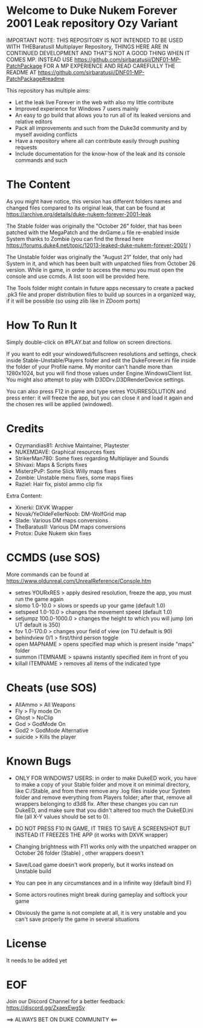 # Welcome to Duke Nukem Forever 2001 Leak repository Ozy Variant #

IMPORTANT NOTE: THIS REPOSITORY IS NOT INTENDED TO BE USED WITH THEBaratusII Multiplayer Repository, THINGS HERE ARE IN CONTINUED DEVELOPMENT AND THAT'S NOT A GOOD THING WHEN IT COMES MP. INSTEAD USE https://github.com/sirbaratusii/DNF01-MP-PatchPackage FOR A MP EXPERIENCE AND READ CAREFULLY THE README AT https://github.com/sirbaratusii/DNF01-MP-PatchPackage#readme

This repository has multiple aims:

- Let the leak live Forever in the web with also my little contribute
- Improved experience for Windows 7 users mainly
- An easy to go build that allows you to run all of its leaked versions and relative editors
- Pack all improvements and such from the Duke3d community and by myself avoiding conflicts
- Have a repository where all can contribute easily through pushing requests
- Include documentation for the know-how of the leak and its console commands and such

# The Content #

As you might have notice, this version has different folders names and changed files compared to its original leak, that can be found at https://archive.org/details/duke-nukem-forever-2001-leak

The Stable folder was originally the "October 26" folder, that has been patched with the MegaPatch and the dnGame.u file re-enabled inside System thanks to Zombie (you can find the thread here https://forums.duke4.net/topic/12013-leaked-duke-nukem-forever-2001/ )

The Unstable folder was originally the "August 21" folder, that only had System in it, and which has been built with unpatched files from October 26 version. While in game, in order to access the menu you must open the console and use ccmds. A list soon will be provided here.

The Tools folder might contain in future apps necessary to create a packed .pk3 file and proper distribution files to build up sources in a organized way, if it will be possible (so using zlib like in ZDoom ports)

# How To Run It #

Simply double-click on #PLAY.bat and follow on screen directions.

If you want to edit your windowed/fullscreen resolutions and settings, check inside Stable-Unstable/Players folder and edit the
DukeForever.ini file inside the folder of your Profile name. My monitor can't handle more than 1280x1024, but you will find those
values under Engine.WindowsClient list. You might also attempt to play with D3DDrv.D3DRenderDevice settings.

You can also press F12 in game and type setres YOURRESOLUTION and press enter: it will freeze the app, but you can close it and load it again and the chosen res will be applied (windowed).

# Credits #

- Ozymandias81: Archive Maintainer, Playtester
- NUKEMDAVE: Graphical resources fixes
- StrikerMan780: Some fixes regarding Multiplayer and Sounds
- Shivaxi: Maps & Scripts fixes
- MisterzPvP: Some Slick Willy maps fixes
- Zombie: Unstable menu fixes, some maps fixes
- Raziel: Hair fix, pistol ammo clip fix

Extra Content:
- Xinerki: DXVK Wrapper
- Novak/YeOldeFellerNoob: DM-WolfGrid map
- Slade: Various DM maps conversions
- TheBaratusII: Various DM maps conversions
- Protox: Duke Nukem skin fixes

# CCMDS (use SOS) #

More commands can be found at https://www.oldunreal.com/UnrealReference/Console.htm

- setres YOURxRES > apply desired resolution, freeze the app, you must run the game again
- slomo 1.0-10.0 > slows or speeds up your game (default 1.0)
- setspeed 1.0-10.0 > changes the movement speed (default 1.0)
- setjumpz 100.0-1000.0 > changes the height to which you will jump (on UT default is 350)
- fov 1.0-170.0 > changes your field of view (on TU default is 90)
- behindview 0/1 > first/third person toggle
- open MAPNAME > opens specified map which is present inside "maps" folder
- summon ITEMNAME > spawns instantly specified item in front of you
- killall ITEMNAME > removes all items of the indicated type

# Cheats (use SOS) #

- AllAmmo > All Weapons
- Fly > Fly mode On
- Ghost > NoClip
- God > GodMode On
- God2 > GodMode Alternative
- suicide > Kills the player

# Known Bugs #

- ONLY FOR WINDOWS7 USERS: in order to make DukeED work, you have to make a copy of your Stable folder and move it on minimal directory, like C:/Stable, and from there remove any .log files inside your System folder and remove everything from Players folder; after that, remove all wrappers belonging to d3d8 fix. After these changes you can run DukeED, and make sure that you didn't altered too much the DukeED.ini file (all X-Y values should be set to 0).

- DO NOT PRESS F10 IN GAME, IT TRIES TO SAVE A SCREENSHOT BUT INSTEAD IT FREEZES THE APP (it works with DXVK wrapper)
- Changing brightness with F11 works only with the unpatched wrapper on October 26 folder (Stable) , other wrappers doesn't
- Save/Load game doesn't work properly, but it works instead on Unstable build
- You can pee in any circumstances and in a infinite way (default bind F)
- Some actors routines might break during gameplay and softlock your game
- Obviously the game is not complete at all, it is very unstable and you can't save properly the game in several situations

# License #

It needs to be added yet

# EOF #

Join our Discord Channel for a better feedback: https://discord.gg/ZxaexEwgSv

==> ALWAYS BET ON DUKE COMMUNITY <==